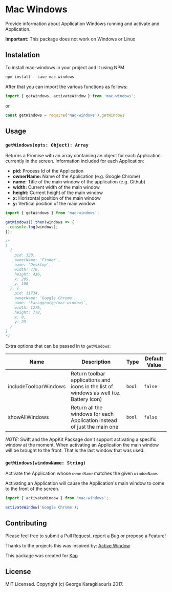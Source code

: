 Mac Windows
==

Provide information about Application Windows running and activate and Application.

**Important:** This package does not work on Windows or Linux

## Instalation

To install mac-windows in your project add it using NPM
```javascript
npm install --save mac-windows
```

After that you can import the various functions as follows:
```js
import { getWindows, activateWindow } from 'mac-windows';
```

or 

```js
const getWindows = require('mac-windows').getWindows
```

## Usage

### `getWindows(opts: Object): Array`

Returns a Promise with an array containing an object for each Application currently in the screen. Information included for each Application:
- **pid:** Process Id of the Application
- **ownerName:** Name of the Application (e.g. Google Chrome)
- **name:** Title of the main window of the application (e.g. Github)
- **width:** Current width of the main window
- **height:** Current height of the main window
- **x:** Horizontal position of the main window
- **y:** Vertical position of the main window

```js
import { getWindows } from 'mac-windows';

getWindows().then(windows => {
  console.log(windows);
});

/*
[
  { 
    pid: 320,
    ownerName: 'Finder',
    name: 'Desktop',
    width: 770,
    height: 436,
    x: 295,
    y: 100 
  }, {
    pid: 11734,
    ownerName: 'Google Chrome',
    name: 'karaggeorge/mac-windows',
    width: 1276,
    height: 778,
    x: 0,
    y: 23
  }
]
*/
```

Extra options that can be passed in to `getWindows`:

| Name | Description | Type | Default Value |
|---|---|---|---|
| includeToolbarWindows | Return toolbar applications and icons in the list of  windows as well (i.e. Battery Icon) | `bool` | `false` | 
| showAllWindows | Return all the windows for each Application instead of just the main one | `bool` | `false` |

_NOTE:_ Swift and the AppKit Package don't support activating a specific window at the moment. When activating an Application the main window will be brought to the front. That is the last window that was used.

### `getWindows(windowName: String)`

Activate the Application whose `ownerName` matches the given `windowName`.

Activating an Application will cause the Application's main window to come to the front of the screen. 

```js
import { activateWindow } from 'mac-windows';

activateWindow('Google Chrome');
```

## Contributing

Please feel free to submit a Pull Request, report a Bug or propose a Feature!

Thanks to the projects this was inspired by: [Active Window](https://github.com/wk-j/mac-active-window)

This package was created for [Kap](https://github.com/wulkano/kap)

## License
MIT Licensed. Copyright (c) George Karagkiaouris 2017.

